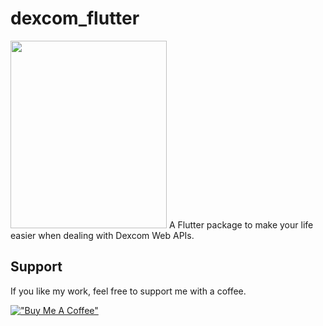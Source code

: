 # dexcom_flutter

<img src="https://i.postimg.cc/2jbSGwG5/dexcom-flutter-logo.png" width="250" height="300">
A Flutter package to make your life easier when dealing with Dexcom Web APIs.

## Support

If you like my work, feel free to support me with a coffee.

[!["Buy Me A Coffee"](https://www.buymeacoffee.com/assets/img/custom_images/orange_img.png)](https://www.buymeacoffee.com/gcappon)
